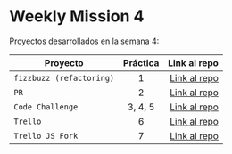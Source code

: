 # Weekly Mission 4

Proyectos desarrollados en la semana 4:

| Proyecto | Práctica | Link al repo |
| ------------- |:-------------:| -----:|
|`fizzbuzz (refactoring)`|1|[Link al repo](https://github.com/AndresSantiago08/Refactoring)|
|`PR`|2|[Link al repo](https://github.com/AndresSantiago08/Creating_API)|
|`Code Challenge`|3, 4, 5|[Link al repo]()|
|`Trello`|6|[Link al repo]()|
|`Trello JS Fork`|7|[Link al repo]()|
